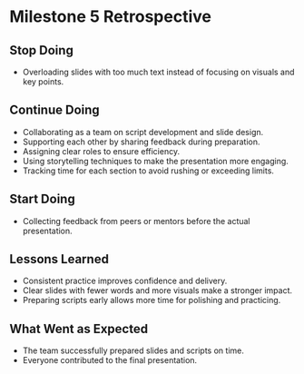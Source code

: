 # Milestone 5 Retrospective

## Stop Doing

- Overloading slides with too much text instead of focusing on visuals and key
points.

## Continue Doing

- Collaborating as a team on script development and slide design.
- Supporting each other by sharing feedback during preparation.
- Assigning clear roles to ensure efficiency.
- Using storytelling techniques to make the presentation more engaging.
- Tracking time for each section to avoid rushing or exceeding limits.

## Start Doing

- Collecting feedback from peers or mentors before the actual presentation.

## Lessons Learned

- Consistent practice improves confidence and delivery.
- Clear slides with fewer words and more visuals make a stronger impact.
- Preparing scripts early allows more time for polishing and practicing.

## What Went as Expected

- The team successfully prepared slides and scripts on time.
- Everyone contributed to the final presentation.
